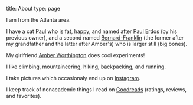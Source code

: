 title: About
type: page

I am from the Atlanta area.

I have a cat [Paul](/static/images/paul.jpg) who is fat, happy, and named after [Paul Erdos](https://en.wikipedia.org/wiki/Paul_Erd%C5%91s) (by his previous owner), and a second named [Bernard-Franklin](/static/images/bernard.jpg) (the former after my grandfather and the latter after Amber's) who is larger still (big bones).

My girlfriend [Amber Worthington](http://amberkworthington.com) does cool experiments!

I like climbing, mountaineering, hiking, backpacking, and running.

I take pictures which occasionaly end up on [Instagram](http://instagram.com/zmjones2992).

I keep track of nonacademic things I read on [Goodreads](https://www.goodreads.com/user/show/29217877-zachary-jones) (ratings, reviews, and favorites).
